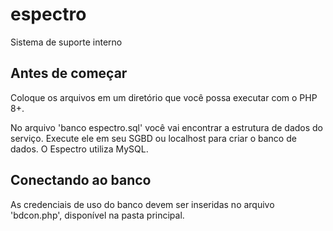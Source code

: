 # espectro
Sistema de suporte interno


## Antes de começar
Coloque os arquivos em um diretório que você possa executar com o PHP 8+.

No arquivo 'banco espectro.sql' você vai encontrar a estrutura de dados do serviço. Execute ele em seu SGBD ou localhost para criar o banco de dados. O Espectro utiliza MySQL.

## Conectando ao banco
As credenciais de uso do banco devem ser inseridas no arquivo 'bdcon.php', disponível na pasta principal.

